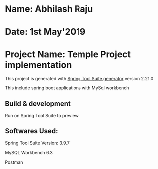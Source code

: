 # Name: Abhilash Raju
# Date: 1st May'2019
# Project Name: Temple Project implementation

This project is generated with [Spring Tool Suite generator](https://github.com/abhilashraju1/springBootTempleApplication.git)
version 2.21.0

This include spring boot applications with MySql workbench

## Build & development

Run on Spring Tool Suite to preview

## Softwares Used:
Spring Tool Suite Version: 3.9.7

MySQL Workbench 6.3

Postman

